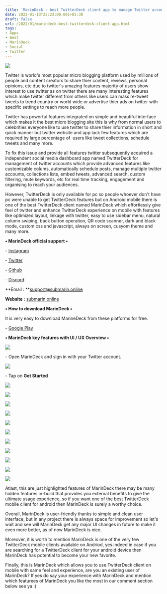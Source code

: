```yaml
---
title: 'MarinDeck - best TwitterDeck client app to manage Twitter accounts.'
date: 2022-01-13T22:23:00.001+05:30
draft: false
url: /2022/01/marindeck-best-twitterdeck-client-app.html
tags: 
- Apps
- Best
- MarinDeck
- Social
- Twitter
---
```


 [![](https://lh3.googleusercontent.com/-c_N73_0NhtY/YeBZD6Tg-bI/AAAAAAAAIgU/DIF6qwfyvVYTY46hKU2yA4cBExPGEki4wCNcBGAsYHQ/s1600/1642092811407067-0.png)](https://lh3.googleusercontent.com/-c_N73_0NhtY/YeBZD6Tg-bI/AAAAAAAAIgU/DIF6qwfyvVYTY46hKU2yA4cBExPGEki4wCNcBGAsYHQ/s1600/1642092811407067-0.png) 

  

Twitter is world's most popular micro blogging platform used by millions of people and content creators to share thier content, reviews, personal opinions, etc due to twitter's amazing features majority of users show interest to use twitter as on twitter there are many interesting features which make twitter different from others like users can mass re-tweet tweets to trend country or world wide or advertise thier ads on twitter with specific settings to reach more people.

  

Twitter has powerful features integrated on simple and beautiful interface which makes it the best micro blogging site this is why from normal users to celebrities everyone like to use twitter to share thier information in short and quick manner but twitter website and app lack few features which are required by large percentage of  users like tweet collections, schedule tweets and many more.

  

To fix this issue and provide all features twitter subsequently acquired a independent social media dashboard app named TwitterDeck for management of twitter accounts which provide advanced features like customizable colums, automatically schedule posts, manage multiple twitter accounts, collections lists, embed tweets, advanced search, custom filtering, mute keywords, etc for real time tracking, engagement and organising to reach your audiences.

  

However, TwitterDeck is only available for pc so people whoever don't have pc were unable to get TwitterDeck features but on Android mobile there is one of the best TwitterDeck client named MarinDeck which effortlessly give feel of twitter and enhance TwitterDeck experience on mobile with features like optimized layout, linkage with twitter, easy to use sidebar menu, natural column swiping, back button operation, QR code scanner, dark and black mode, custom css and javascript, always on screen, cusyom theme and many more.

  

**• MarinDeck official support •**

\- [Instagram](https://instagram.com/hisubway.online)

\- [Twitter](https://discord.com/users/702203587438313584)

\- [Github](https://github.com/hisubway)

\- [Discord](https://discord.com/users/702203587438313584)

  

**Email : **[support@submarin.online](mailto:support@submarin.online)

**Website :** [submarin.online](http://submarin.online)

**• How to download MarinDeck •**

It is very easy to download MarineDeck from these platforms for free.

  

\- [Google Play](https://play.google.com/store/apps/details?id=online.hisubway.marindeck)

**• MarinDeck key features with UI / UX Overview •**

 **[![](https://lh3.googleusercontent.com/-fpbl6Cj2Lfc/YeBZC_z9ySI/AAAAAAAAIgQ/G8zct62NfLowrT0W5FOQ6Mxl5yozV1lzACNcBGAsYHQ/s1600/1642092807630271-1.png)](https://lh3.googleusercontent.com/-fpbl6Cj2Lfc/YeBZC_z9ySI/AAAAAAAAIgQ/G8zct62NfLowrT0W5FOQ6Mxl5yozV1lzACNcBGAsYHQ/s1600/1642092807630271-1.png)** 

  

\- Open MarinDeck and sign in with your Twitter account.

  

 [![](https://lh3.googleusercontent.com/-WKeX9hsFbNw/YeBZB-Ct-UI/AAAAAAAAIgM/FfUyYrueR-4ypwxHYOWnaHKxv6Hz5mRjgCNcBGAsYHQ/s1600/1642092803214277-2.png)](https://lh3.googleusercontent.com/-WKeX9hsFbNw/YeBZB-Ct-UI/AAAAAAAAIgM/FfUyYrueR-4ypwxHYOWnaHKxv6Hz5mRjgCNcBGAsYHQ/s1600/1642092803214277-2.png) 

  

\- Tap on **Get Started**

 **[![](https://lh3.googleusercontent.com/-uGE1aLRTAO0/YeBZA4QVDKI/AAAAAAAAIgI/isBJlwiEhZwQHCYIx_3muSEtQGwxwRknwCNcBGAsYHQ/s1600/1642092798708578-3.png)](https://lh3.googleusercontent.com/-uGE1aLRTAO0/YeBZA4QVDKI/AAAAAAAAIgI/isBJlwiEhZwQHCYIx_3muSEtQGwxwRknwCNcBGAsYHQ/s1600/1642092798708578-3.png)** 

 **[![](https://lh3.googleusercontent.com/-zYo68Ic0cOA/YeBY_qqc41I/AAAAAAAAIgE/Y3gD1aUEIVkJUTzyXXqJ7ymBBy-r2u-KgCNcBGAsYHQ/s1600/1642092794237940-4.png)](https://lh3.googleusercontent.com/-zYo68Ic0cOA/YeBY_qqc41I/AAAAAAAAIgE/Y3gD1aUEIVkJUTzyXXqJ7ymBBy-r2u-KgCNcBGAsYHQ/s1600/1642092794237940-4.png)** 

 **[![](https://lh3.googleusercontent.com/-CM0A3BnJC34/YeBY-r7HEiI/AAAAAAAAIgA/wOhbkWElfNEajN-tF8vsKFDQ4Rs1ILMiwCNcBGAsYHQ/s1600/1642092789694967-5.png)](https://lh3.googleusercontent.com/-CM0A3BnJC34/YeBY-r7HEiI/AAAAAAAAIgA/wOhbkWElfNEajN-tF8vsKFDQ4Rs1ILMiwCNcBGAsYHQ/s1600/1642092789694967-5.png)** 

 **[![](https://lh3.googleusercontent.com/-LuZYj6Rmu38/YeBY9S9MFYI/AAAAAAAAIf8/SJu3neH77LkDTcGSBoCmzM9fsyO7oTUgQCNcBGAsYHQ/s1600/1642092785393703-6.png)](https://lh3.googleusercontent.com/-LuZYj6Rmu38/YeBY9S9MFYI/AAAAAAAAIf8/SJu3neH77LkDTcGSBoCmzM9fsyO7oTUgQCNcBGAsYHQ/s1600/1642092785393703-6.png)** 

 **[![](https://lh3.googleusercontent.com/--erI3MJzzT8/YeBY8YIt4PI/AAAAAAAAIf4/ZMzHyiQePwgAzEHFHgB3PTrRk6Emxl0jgCNcBGAsYHQ/s1600/1642092780785799-7.png)](https://lh3.googleusercontent.com/--erI3MJzzT8/YeBY8YIt4PI/AAAAAAAAIf4/ZMzHyiQePwgAzEHFHgB3PTrRk6Emxl0jgCNcBGAsYHQ/s1600/1642092780785799-7.png)** 

 **[![](https://lh3.googleusercontent.com/-AK5amZcpaVk/YeBY7CHFmXI/AAAAAAAAIf0/TxJfiInnLjEh7uDAgopS-ZVEY_Vgp3KQgCNcBGAsYHQ/s1600/1642092776350439-8.png)](https://lh3.googleusercontent.com/-AK5amZcpaVk/YeBY7CHFmXI/AAAAAAAAIf0/TxJfiInnLjEh7uDAgopS-ZVEY_Vgp3KQgCNcBGAsYHQ/s1600/1642092776350439-8.png)** 

 **[![](https://lh3.googleusercontent.com/-PUQiAUJsCMQ/YeBY6EnM3bI/AAAAAAAAIfw/8pzNiu6ilyoQKMPt9N-8BWG6v5eqWP6zwCNcBGAsYHQ/s1600/1642092771950613-9.png)](https://lh3.googleusercontent.com/-PUQiAUJsCMQ/YeBY6EnM3bI/AAAAAAAAIfw/8pzNiu6ilyoQKMPt9N-8BWG6v5eqWP6zwCNcBGAsYHQ/s1600/1642092771950613-9.png)** 

 **[![](https://lh3.googleusercontent.com/-vr3wGKak8V8/YeBY4297EBI/AAAAAAAAIfs/mlaf9YMpQAIkppr6Qw1oJM8swy5EPrXqgCNcBGAsYHQ/s1600/1642092767031869-10.png)](https://lh3.googleusercontent.com/-vr3wGKak8V8/YeBY4297EBI/AAAAAAAAIfs/mlaf9YMpQAIkppr6Qw1oJM8swy5EPrXqgCNcBGAsYHQ/s1600/1642092767031869-10.png)** 

 **[![](https://lh3.googleusercontent.com/-YiYQv7wmEz8/YeBY31woi9I/AAAAAAAAIfo/m9i--pvyT64HDIDg3SIcMeCI0h6bQEwpgCNcBGAsYHQ/s1600/1642092762730323-11.png)](https://lh3.googleusercontent.com/-YiYQv7wmEz8/YeBY31woi9I/AAAAAAAAIfo/m9i--pvyT64HDIDg3SIcMeCI0h6bQEwpgCNcBGAsYHQ/s1600/1642092762730323-11.png)** 

 **[![](https://lh3.googleusercontent.com/-owvhLDWJAw4/YeBY2vwmeKI/AAAAAAAAIfk/mb0-zyMMB70ujBp7aF0MHmz1MCRupCLRACNcBGAsYHQ/s1600/1642092757874926-12.png)](https://lh3.googleusercontent.com/-owvhLDWJAw4/YeBY2vwmeKI/AAAAAAAAIfk/mb0-zyMMB70ujBp7aF0MHmz1MCRupCLRACNcBGAsYHQ/s1600/1642092757874926-12.png)** 

 **[![](https://lh3.googleusercontent.com/-ZtMA8prOcOY/YeBY1fXd6QI/AAAAAAAAIfg/QLWd-0bQjiYqe-yMQLqO6nfyvmHBKFt3wCNcBGAsYHQ/s1600/1642092753082719-13.png)](https://lh3.googleusercontent.com/-ZtMA8prOcOY/YeBY1fXd6QI/AAAAAAAAIfg/QLWd-0bQjiYqe-yMQLqO6nfyvmHBKFt3wCNcBGAsYHQ/s1600/1642092753082719-13.png)** 

Atlast, this are just highlighted features of MarinDeck there may be many hidden features in-build that provides you external benefits to give the ultimate usage experience, so if you want one of the best TwitterDeck mobile client for android then MarinDeck is surely a worthy choice.

  

Overall, MarinDeck is user-friendly thanks to simple and clean user interface, but in any project there is always space for improvement so let's wait and see will MarinDexk get any major UI changes in future to make it even more better, as of now MarinDeck is nice.

  

Moreover, it is worth to mention MarinDeck is one of the very few TwitterDeck mobile clients available on Andriod, yes indeed in case if you are searching for a TwitterDeck client for your android device then MarinDeck has potential to become your new favorite.

  

Finally, this is MarinDeck which allows you to use TwitterDeck client on mobile with same feel and experience, are you an existing user of MarinDeck? If yes do say your experience with MarinDeck and mention which featurees of MarinDeck you like the most in our comment section below see ya :)